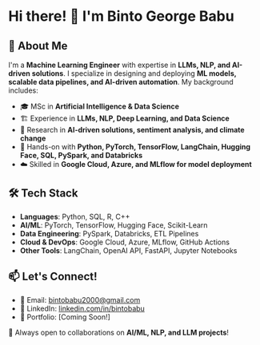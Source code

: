 # Hi there! 👋 I'm Binto George Babu

## 🚀 About Me

I'm a **Machine Learning Engineer** with expertise in **LLMs, NLP, and AI-driven solutions**. I specialize in designing and deploying **ML models, scalable data pipelines, and AI-driven automation**. My background includes:

- 🎓 MSc in **Artificial Intelligence & Data Science**
- 🏗 Experience in **LLMs, NLP, Deep Learning, and Data Science**
- 🔬 Research in **AI-driven solutions, sentiment analysis, and climate change**
- 🔧 Hands-on with **Python, PyTorch, TensorFlow, LangChain, Hugging Face, SQL, PySpark, and Databricks**
- ☁️ Skilled in **Google Cloud, Azure, and MLflow for model deployment**

## 🛠️ Tech Stack

- **Languages**: Python, SQL, R, C++
- **AI/ML**: PyTorch, TensorFlow, Hugging Face, Scikit-Learn
- **Data Engineering**: PySpark, Databricks, ETL Pipelines
- **Cloud & DevOps**: Google Cloud, Azure, MLflow, GitHub Actions
- **Other Tools**: LangChain, OpenAI API, FastAPI, Jupyter Notebooks


## 📫 Let's Connect!
- 📧 Email: [bintobabu2000@gmail.com](mailto:bintobabu2000@gmail.com)
- 💼 LinkedIn: [linkedin.com/in/bintobabu](https://www.linkedin.com/in/bintobabu)
- 📝 Portfolio: [Coming Soon!]

🚀 Always open to collaborations on **AI/ML, NLP, and LLM projects**!

